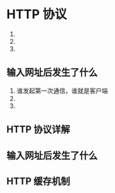 # HTTP 协议


1. 
2. 
3. 



## 输入网址后发生了什么
1. 谁发起第一次通信，谁就是客户端
2. 
3. 



## HTTP 协议详解


## 输入网址后发生了什么


## HTTP 缓存机制

